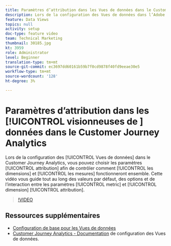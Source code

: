 ```yaml
---
title: Paramètres d’attribution dans les Vues de données dans le Customer Journey Analytics
description: Lors de la configuration des Vues de données dans l’Adobe Customer Journey Analytics, vous pouvez choisir les paramètres d’attribution afin de contrôler la manière dont les dimensions et les mesures fonctionneront ensemble. Cette vidéo vous guide tout au long des valeurs par défaut, des options et de la façon dont les paramètres d’attribution des mesures et des dimensions interagissent.
feature: Data Views
topics: null
activity: setup
doc-type: feature video
team: Technical Marketing
thumbnail: 30185.jpg
kt: 3959
role: Administrator
level: Beginner
translation-type: tm+mt
source-git-commit: ec3697dd60161b59b7f0cd9878f40fd9eeae30e5
workflow-type: tm+mt
source-wordcount: '128'
ht-degree: 3%

---
```



#  Paramètres d’attribution dans les  [!UICONTROL visionneuses de ] données dans le Customer Journey Analytics

Lors de la configuration des [!UICONTROL Vues de données] dans le Customer Journey Analytics, vous pouvez choisir les paramètres [!UICONTROL attribution] afin de contrôler comment [!UICONTROL les dimensions] et [!UICONTROL les mesures] fonctionneront ensemble. Cette vidéo vous guide tout au long des valeurs par défaut, des options et de l’interaction entre les paramètres [!UICONTROL metric] et [!UICONTROL dimension] [!UICONTROL attribution].

>[!VIDEO](https://video.tv.adobe.com/v/30185/?quality=12&enable10seconds=on&speedcontrol=on)

## Ressources supplémentaires

* [Configuration de base pour les Vues de données](basic-configuration-for-data-views.md)
* [Customer Journey Analytics - Documentation](https://docs.adobe.com/content/help/en/analytics-platform/using/cja-dataviews/configure-dataviews.html) de configuration des Vues de données.
